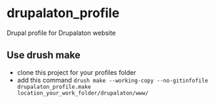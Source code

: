 drupalaton_profile
==================

Drupal profile for Drupalaton website

## Use drush make

* clone this project for your profiles folder
* add this command <code>drush make --working-copy --no-gitinfofile drupalaton_profile.make location_your_work_folder/drupalaton/www/</code>